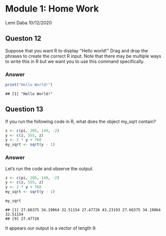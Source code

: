 Module 1: Home Work
================
Lemi Daba
10/12/2020

## Queston 12

Suppose that you want R to display ‘’Hello world\!’’ Drag and drop the
phrases to create the correct R input. Note that there may be multiple
ways to write this in R but we want you to use this command
specifically.

### Answer

``` r
print("Hello World!")
```

    ## [1] "Hello World!"

## Question 13

If you run the following code in R, what does the object my\_sqrt
contain?

``` r
z <- c(pi, 205, 149, -2)
y <- c(z, 555, z)
y <- 2 * y + 760
my_sqrt <- sqrt(y - 1)
```

### Answer

Let’s run the code and observe the output.

``` r
z <- c(pi, 205, 149, -2)
y <- c(z, 555, z)
y <- 2 * y + 760
my_sqrt <- sqrt(y - 1)

my_sqrt
```

    ## [1] 27.66375 34.19064 32.51154 27.47726 43.23193 27.66375 34.19064 32.51154
    ## [9] 27.47726

It appears our output is a vector of length 9.

